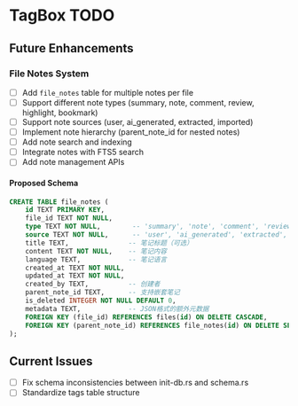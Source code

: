 # TagBox TODO

## Future Enhancements

### File Notes System
- [ ] Add `file_notes` table for multiple notes per file
- [ ] Support different note types (summary, note, comment, review, highlight, bookmark)
- [ ] Support note sources (user, ai_generated, extracted, imported)
- [ ] Implement note hierarchy (parent_note_id for nested notes)
- [ ] Add note search and indexing
- [ ] Integrate notes with FTS5 search
- [ ] Add note management APIs

#### Proposed Schema
```sql
CREATE TABLE file_notes (
    id TEXT PRIMARY KEY,
    file_id TEXT NOT NULL,
    type TEXT NOT NULL,        -- 'summary', 'note', 'comment', 'review', 'highlight', 'bookmark'
    source TEXT NOT NULL,      -- 'user', 'ai_generated', 'extracted', 'imported'
    title TEXT,               -- 笔记标题（可选）
    content TEXT NOT NULL,    -- 笔记内容
    language TEXT,            -- 笔记语言
    created_at TEXT NOT NULL,
    updated_at TEXT NOT NULL,
    created_by TEXT,          -- 创建者
    parent_note_id TEXT,      -- 支持嵌套笔记
    is_deleted INTEGER NOT NULL DEFAULT 0,
    metadata TEXT,            -- JSON格式的额外元数据
    FOREIGN KEY (file_id) REFERENCES files(id) ON DELETE CASCADE,
    FOREIGN KEY (parent_note_id) REFERENCES file_notes(id) ON DELETE SET NULL
);
```

## Current Issues
- [ ] Fix schema inconsistencies between init-db.rs and schema.rs
- [ ] Standardize tags table structure